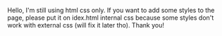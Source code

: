 Hello, I'm still using html css only. If you want to add some styles to the page, please put it on idex.html internal css because some styles don't work with external css (will fix it later tho). Thank you!